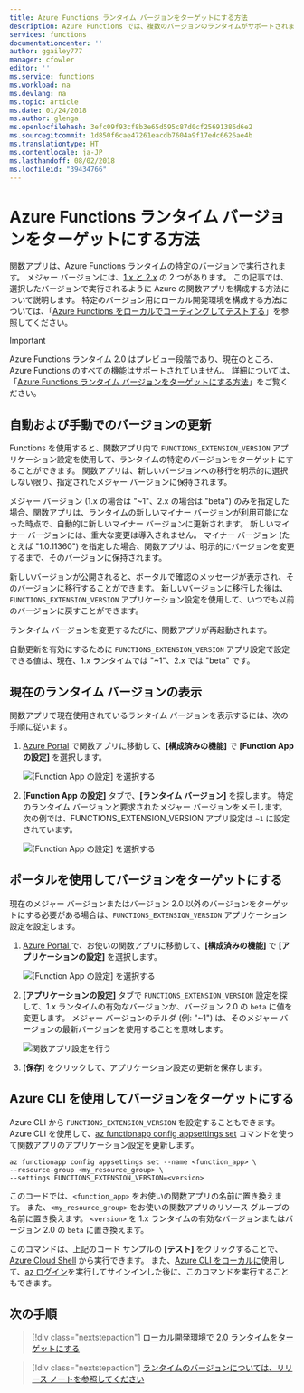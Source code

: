 ```yaml
---
title: Azure Functions ランタイム バージョンをターゲットにする方法
description: Azure Functions では、複数のバージョンのランタイムがサポートされます。 Azure でホストされる関数アプリのランタイム バージョンを指定する方法について説明します。
services: functions
documentationcenter: ''
author: ggailey777
manager: cfowler
editor: ''
ms.service: functions
ms.workload: na
ms.devlang: na
ms.topic: article
ms.date: 01/24/2018
ms.author: glenga
ms.openlocfilehash: 3efc09f93cf8b3e65d595c87d0cf25691386d6e2
ms.sourcegitcommit: 1d850f6cae47261eacdb7604a9f17edc6626ae4b
ms.translationtype: HT
ms.contentlocale: ja-JP
ms.lasthandoff: 08/02/2018
ms.locfileid: "39434766"
---
```

# <a name="how-to-target-azure-functions-runtime-versions"></a>Azure Functions ランタイム バージョンをターゲットにする方法

関数アプリは、Azure Functions ランタイムの特定のバージョンで実行されます。 メジャー バージョンには、[1.x と 2.x](functions-versions.md) の 2 つがあります。 この記事では、選択したバージョンで実行されるように Azure の関数アプリを構成する方法について説明します。 特定のバージョン用にローカル開発環境を構成する方法については、「[Azure Functions をローカルでコーディングしてテストする](functions-run-local.md)」を参照してください。

>[!IMPORTANT]   
> Azure Functions ランタイム 2.0 はプレビュー段階であり、現在のところ、Azure Functions のすべての機能はサポートされていません。 詳細については、「[Azure Functions ランタイム バージョンをターゲットにする方法](functions-versions.md)」をご覧ください。

## <a name="automatic-and-manual-version-updates"></a>自動および手動でのバージョンの更新

Functions を使用すると、関数アプリ内で `FUNCTIONS_EXTENSION_VERSION` アプリケーション設定を使用して、ランタイムの特定のバージョンをターゲットにすることができます。 関数アプリは、新しいバージョンへの移行を明示的に選択しない限り、指定されたメジャー バージョンに保持されます。

メジャー バージョン (1.x の場合は "~1"、2.x の場合は "beta") のみを指定した場合、関数アプリは、ランタイムの新しいマイナー バージョンが利用可能になった時点で、自動的に新しいマイナー バージョンに更新されます。 新しいマイナー バージョンには、重大な変更は導入されません。 マイナー バージョン (たとえば "1.0.11360") を指定した場合、関数アプリは、明示的にバージョンを変更するまで、そのバージョンに保持されます。 

新しいバージョンが公開されると、ポータルで確認のメッセージが表示され、そのバージョンに移行することができます。 新しいバージョンに移行した後は、`FUNCTIONS_EXTENSION_VERSION` アプリケーション設定を使用して、いつでも以前のバージョンに戻すことができます。

ランタイム バージョンを変更するたびに、関数アプリが再起動されます。

自動更新を有効にするために `FUNCTIONS_EXTENSION_VERSION` アプリ設定で設定できる値は、現在、1.x ランタイムでは "~1"、2.x では "beta" です。

## <a name="view-the-current-runtime-version"></a>現在のランタイム バージョンの表示

関数アプリで現在使用されているランタイム バージョンを表示するには、次の手順に従います。 

1. [Azure Portal](https://portal.azure.com) で関数アプリに移動して、**[構成済みの機能]** で **[Function App の設定]** を選択します。 

    ![[Function App の設定] を選択する](./media/functions-versions/add-update-app-setting.png)

2. **[Function App の設定]** タブで、**[ランタイム バージョン]** を探します。 特定のランタイム バージョンと要求されたメジャー バージョンをメモします。 次の例では、FUNCTIONS\_EXTENSION\_VERSION アプリ設定は `~1` に設定されています。
 
   ![[Function App の設定] を選択する](./media/functions-versions/function-app-view-version.png)

## <a name="target-a-version-using-the-portal"></a>ポータルを使用してバージョンをターゲットにする

現在のメジャー バージョンまたはバージョン 2.0 以外のバージョンをターゲットにする必要がある場合は、`FUNCTIONS_EXTENSION_VERSION` アプリケーション設定を設定します。

1. [Azure Portal ](https://portal.azure.com)で、お使いの関数アプリに移動して、**[構成済みの機能]** で **[アプリケーションの設定]** を選択します。

    ![[Function App の設定] を選択する](./media/functions-versions/add-update-app-setting1a.png)

2. **[アプリケーションの設定]** タブで `FUNCTIONS_EXTENSION_VERSION` 設定を探して、1.x ランタイムの有効なバージョンか、バージョン 2.0 の `beta` に値を変更します。 メジャー バージョンのチルダ (例: "~1") は、そのメジャー バージョンの最新バージョンを使用することを意味します。 

    ![関数アプリ設定を行う](./media/functions-versions/add-update-app-setting2.png)

3. **[保存]** をクリックして、アプリケーション設定の更新を保存します。 

## <a name="target-a-version-using-azure-cli"></a>Azure CLI を使用してバージョンをターゲットにする

 Azure CLI から `FUNCTIONS_EXTENSION_VERSION` を設定することもできます。 Azure CLI を使用して、[az functionapp config appsettings set](/cli/azure/functionapp/config/appsettings#set) コマンドを使って関数アプリのアプリケーション設定を更新します。

```azurecli-interactive
az functionapp config appsettings set --name <function_app> \
--resource-group <my_resource_group> \
--settings FUNCTIONS_EXTENSION_VERSION=<version>
```
このコードでは、`<function_app>` をお使いの関数アプリの名前に置き換えます。 また、`<my_resource_group>` をお使いの関数アプリのリソース グループの名前に置き換えます。 `<version>` を 1.x ランタイムの有効なバージョンまたはバージョン 2.0 の `beta` に置き換えます。 

このコマンドは、上記のコード サンプルの **[テスト]** をクリックすることで、[Azure Cloud Shell](../cloud-shell/overview.md) から実行できます。 また、[Azure CLI をローカルに](/cli/azure/install-azure-cli)使用して、[az ログイン](/cli/azure/reference-index#az-login)を実行してサインインした後に、このコマンドを実行することもできます。

## <a name="next-steps"></a>次の手順

> [!div class="nextstepaction"]
> [ローカル開発環境で 2.0 ランタイムをターゲットにする](functions-run-local.md)

> [!div class="nextstepaction"]
> [ランタイムのバージョンについては、リリース ノートを参照してください](https://github.com/Azure/azure-webjobs-sdk-script/releases)